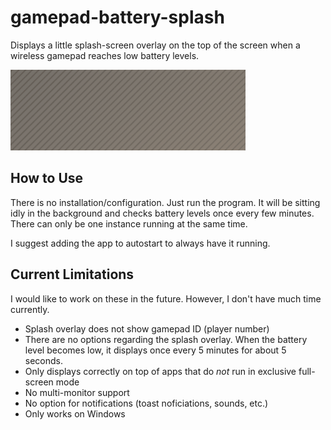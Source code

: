# gamepad-battery-splash
Displays a little splash-screen overlay on the top of the screen when a wireless gamepad reaches low battery levels.

![splash-animation](https://github.com/manie204/gamepad-battery-splash/blob/master/splash-animation.gif)

## How to Use

There is no installation/configuration. Just run the program.
It will be sitting idly in the background and checks battery levels once every few minutes.
There can only be one instance running at the same time.

I suggest adding the app to autostart to always have it running.

## Current Limitations

I would like to work on these in the future. However, I don't have much time currently.

* Splash overlay does not show gamepad ID (player number)
* There are no options regarding the splash overlay. When the battery level becomes low, it displays once every 5 minutes for about 5 seconds.
* Only displays correctly on top of apps that do *not* run in exclusive full-screen mode
* No multi-monitor support
* No option for notifications (toast noficiations, sounds, etc.)
* Only works on Windows
